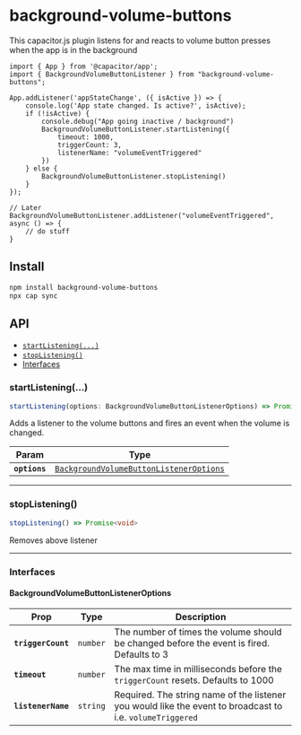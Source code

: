 # background-volume-buttons

This capacitor.js plugin listens for and reacts to volume button presses when the app is in the background

```
import { App } from '@capacitor/app';
import { BackgroundVolumeButtonListener } from "background-volume-buttons";

App.addListener('appStateChange', ({ isActive }) => {
    console.log('App state changed. Is active?', isActive);
    if (!isActive) {
        console.debug("App going inactive / background")
        BackgroundVolumeButtonListener.startListening({
            timeout: 1000,
            triggerCount: 3,
            listenerName: "volumeEventTriggered"
        })
    } else {
        BackgroundVolumeButtonListener.stopListening()
    }
});

// Later
BackgroundVolumeButtonListener.addListener("volumeEventTriggered", async () => {
    // do stuff
}
```

## Install

```bash
npm install background-volume-buttons
npx cap sync
```

## API

<docgen-index>

- [`startListening(...)`](#startlistening)
- [`stopListening()`](#stoplistening)
- [Interfaces](#interfaces)

</docgen-index>

<docgen-api>
<!--Update the source file JSDoc comments and rerun docgen to update the docs below-->

### startListening(...)

```typescript
startListening(options: BackgroundVolumeButtonListenerOptions) => Promise<void>
```

Adds a listener to the volume buttons and fires an event when the volume is changed.

| Param         | Type                                                                                                    |
| ------------- | ------------------------------------------------------------------------------------------------------- |
| **`options`** | <code><a href="#backgroundvolumebuttonlisteneroptions">BackgroundVolumeButtonListenerOptions</a></code> |

---

### stopListening()

```typescript
stopListening() => Promise<void>
```

Removes above listener

---

### Interfaces

#### BackgroundVolumeButtonListenerOptions

| Prop               | Type                | Description                                                                                               |
| ------------------ | ------------------- | --------------------------------------------------------------------------------------------------------- |
| **`triggerCount`** | <code>number</code> | The number of times the volume should be changed before the event is fired. Defaults to 3                 |
| **`timeout`**      | <code>number</code> | The max time in milliseconds before the `triggerCount` resets. Defaults to 1000                           |
| **`listenerName`** | <code>string</code> | Required. The string name of the listener you would like the event to broadcast to i.e. `volumeTriggered` |

</docgen-api>
